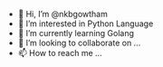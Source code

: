 - 👋 Hi, I’m @nkbgowtham
- 👀 I’m interested in Python Language
- 🌱 I’m currently learning Golang
- 💞️ I’m looking to collaborate on ...
- 📫 How to reach me ...

<!---
nkbgowtham/nkbgowtham is a ✨ special ✨ repository because its `README.md` (this file) appears on your GitHub profile.
You can click the Preview link to take a look at your changes.
--->
